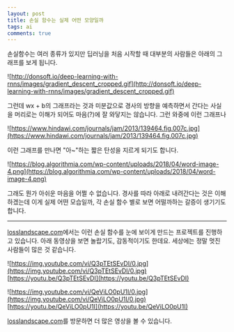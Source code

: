 ```yaml
---
layout: post
title: 손실 함수는 실제 어떤 모양일까
tags: ai
comments: true
---
```


손실함수는 여러 종류가 있지만 딥러닝을 처음 시작할 때 대부분의 사람들은 아래의 그래프를 보게 됩니다.

![http://donsoft.io/deep-learning-with-rnns/images/gradient_descent_cropped.gif](http://donsoft.io/deep-learning-with-rnns/images/gradient_descent_cropped.gif)

그런데 wx + b의 그래프라는 것과 미분값으로 경사의 방향을 예측하면서 간다는 사실을 머리로는 이해가 되어도 마음(?)에 잘 와닿지는 않습니다. 그런 와중에 이런 그래프나

![https://www.hindawi.com/journals/jam/2013/139464.fig.007c.jpg](https://www.hindawi.com/journals/jam/2013/139464.fig.007c.jpg)

이런 그래프를 만나면 "아~"하는 짧은 탄성을 지르게 되기도 합니다.

![https://blog.algorithmia.com/wp-content/uploads/2018/04/word-image-4.png](https://blog.algorithmia.com/wp-content/uploads/2018/04/word-image-4.png)

그래도 뭔가 아쉬운 마음을 어쩔 수 없습니다. 경사를 따라 아래로 내려간다는 것은 이해하겠는데 이게 실제 어떤 모습일까, 각 손실 함수 별로 보면 어떨까하는 갈증이 생기기도 합니다.

---

[losslandscape.com](https://losslandscape.com)에서는 이런 손실 함수를 눈에 보이게 만드는 프로젝트를 진행하고 있습니다. 아래 동영상을 보면 놀랍기도, 감동적이기도 한데요. 세상에는 정말 멋진 사람들이 많은 것 같습니다.

![https://img.youtube.com/vi/Q3pTEtSEvDI/0.jpg](https://img.youtube.com/vi/Q3pTEtSEvDI/0.jpg)
[https://youtu.be/Q3pTEtSEvDI](https://youtu.be/Q3pTEtSEvDI)

![https://img.youtube.com/vi/QeViLO0pU1I/0.jpg](https://img.youtube.com/vi/QeViLO0pU1I/0.jpg)  
[https://youtu.be/QeViLO0pU1I](https://youtu.be/QeViLO0pU1I)

[losslandscape.com](https://losslandscape.com)를 방문하면 더 많은 영상을 볼 수 있습니다.
